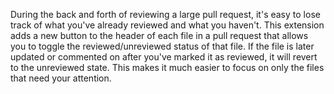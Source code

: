 During the back and forth of reviewing a large pull request, it's easy to lose track of what you've already reviewed and what you haven't. This extension adds a new button to the header of each file in a pull request that allows you to toggle the reviewed/unreviewed status of that file. If the file is later updated or commented on after you've marked it as reviewed, it will revert to the unreviewed state. This makes it much easier to focus on only the files that need your attention.
